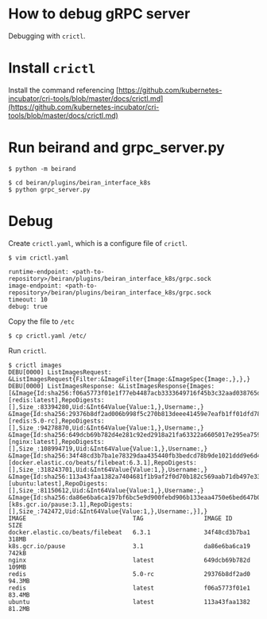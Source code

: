 How to debug gRPC server
===

Debugging with `crictl`.


# Install `crictl`

Install the command referencing [https://github.com/kubernetes-incubator/cri-tools/blob/master/docs/crictl.md](https://github.com/kubernetes-incubator/cri-tools/blob/master/docs/crictl.md)


# Run beirand and grpc_server.py


```
$ python -m beirand
```


```
$ cd beiran/plugins/beiran_interface_k8s
$ python grpc_server.py
```


# Debug

Create `crictl.yaml`, which is a configure file of `crictl`.

```
$ vim crictl.yaml
```

```
runtime-endpoint: <path-to-repository>/beiran/plugins/beiran_interface_k8s/grpc.sock
image-endpoint: <path-to-repository>/beiran/plugins/beiran_interface_k8s/grpc.sock
timeout: 10
debug: true
```

Copy the file to `/etc`

```
$ cp crictl.yaml /etc/
```


Run `crictl`.

```
$ crictl images
DEBU[0000] ListImagesRequest: &ListImagesRequest{Filter:&ImageFilter{Image:&ImageSpec{Image:,},},} 
DEBU[0000] ListImagesResponse: &ListImagesResponse{Images:[&Image{Id:sha256:f06a5773f01e1f77eb4487acb3333649716f45b3c32aad038765dc0ab0337bd4,RepoTags:[redis:latest],RepoDigests:[],Size_:83394280,Uid:&Int64Value{Value:1,},Username:,} &Image{Id:sha256:29376b8df2ad006b998f5c270b813deee41459e7eafb1ff01dfd78b4d1be0dac,RepoTags:[redis:5.0-rc],RepoDigests:[],Size_:94278870,Uid:&Int64Value{Value:1,},Username:,} &Image{Id:sha256:649dcb69b782d4e281c92ed2918a21fa63322a6605017e295ea75907c84f4d1e,RepoTags:[nginx:latest],RepoDigests:[],Size_:108994719,Uid:&Int64Value{Value:1,},Username:,} &Image{Id:sha256:34f48cd3b7ba1e78329daa435440fb3bedcd78b9de1021ddd9e6d421af8b8efb,RepoTags:[docker.elastic.co/beats/filebeat:6.3.1],RepoDigests:[],Size_:318243701,Uid:&Int64Value{Value:1,},Username:,} &Image{Id:sha256:113a43faa1382a7404681f1b9af2f0d70b182c569aab71db497e33fa59ed87e6,RepoTags:[ubuntu:latest],RepoDigests:[],Size_:81150612,Uid:&Int64Value{Value:1,},Username:,} &Image{Id:sha256:da86e6ba6ca197bf6bc5e9d900febd906b133eaa4750e6bed647b0fbe50ed43e,RepoTags:[k8s.gcr.io/pause:3.1],RepoDigests:[],Size_:742472,Uid:&Int64Value{Value:1,},Username:,}],} 
IMAGE                              TAG                 IMAGE ID            SIZE
docker.elastic.co/beats/filebeat   6.3.1               34f48cd3b7ba1       318MB
k8s.gcr.io/pause                   3.1                 da86e6ba6ca19       742kB
nginx                              latest              649dcb69b782d       109MB
redis                              5.0-rc              29376b8df2ad0       94.3MB
redis                              latest              f06a5773f01e1       83.4MB
ubuntu                             latest              113a43faa1382       81.2MB
```

